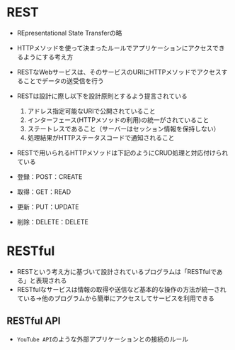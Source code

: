 # REST

- REpresentational State Transferの略
- HTTPメソッドを使って決まったルールでアプリケーションにアクセスできるようにする考え方
- RESTなWebサービスは、そのサービスのURIにHTTPメソッドでアクセスすることでデータの送受信を行う
- RESTは設計に際し以下を設計原則とするよう提言されている

    1. アドレス指定可能なURIで公開されていること
    2. インターフェース(HTTPメソッドの利用)の統一がされていること
    3. ステートレスであること（サーバーはセッション情報を保持しない）
    4. 処理結果がHTTPステータスコードで通知されること

- RESTで用いられるHTTPメソッドは下記のようにCRUD処理と対応付けられている
- 登録：POST：CREATE
- 取得：GET：READ
- 更新：PUT：UPDATE
- 削除：DELETE：DELETE

# RESTful

- RESTという考え方に基づいて設計されているプログラムは「RESTfulである」と表現される
- RESTfulなサービスは情報の取得や送信など基本的な操作の方法が統一されている→他のプログラムから簡単にアクセスしてサービスを利用できる

## RESTful API

- `YouTube API`のような外部アプリケーションとの接続のルール

